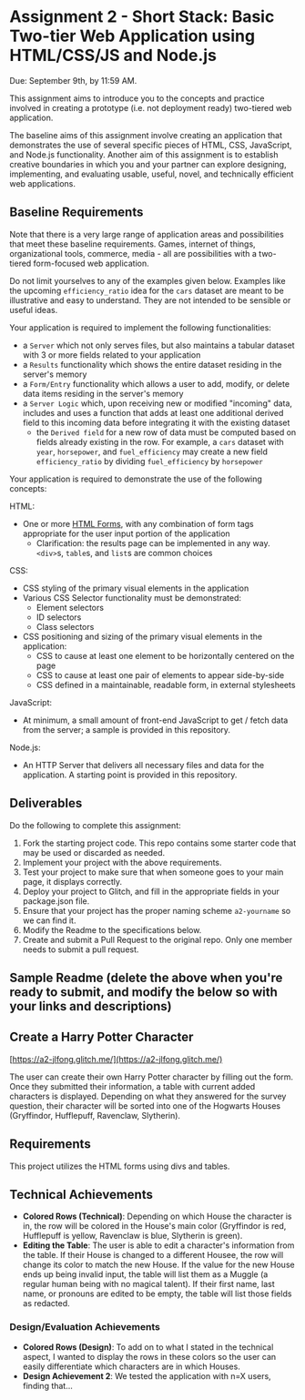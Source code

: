 Assignment 2 - Short Stack: Basic Two-tier Web Application using HTML/CSS/JS and Node.js  
===

Due: September 9th, by 11:59 AM.

This assignment aims to introduce you to the concepts and practice involved in creating a prototype (i.e. not deployment ready) two-tiered web application. 

The baseline aims of this assignment involve creating an application that demonstrates the use of several specific pieces of HTML, CSS, JavaScript, and Node.js functionality.
Another aim of this assignment is to establish creative boundaries in which you and your partner can explore designing, implementing, and evaluating usable, useful, novel, and technically efficient web applications.

Baseline Requirements
---

Note that there is a very large range of application areas and possibilities that meet these baseline requirements.
Games, internet of things, organizational tools, commerce, media - all are possibilities with a two-tiered form-focused web application.

Do not limit yourselves to any of the examples given below. 
Examples like the upcoming `efficiency_ratio` idea for the `cars` dataset are meant to be illustrative and easy to understand.
They are not intended to be sensible or useful ideas.

Your application is required to implement the following functionalities:

- a `Server` which not only serves files, but also maintains a tabular dataset with 3 or more fields related to your application
- a `Results` functionality which shows the entire dataset residing in the server's memory
- a `Form/Entry` functionality which allows a user to add, modify, or delete data items residing in the server's memory
- a `Server Logic` which, upon receiving new or modified "incoming" data, includes and uses a function that adds at least one additional derived field to this incoming data before integrating it with the existing dataset
    - the `Derived field` for a new row of data must be computed based on fields already existing in the row. For example, a `cars` dataset with `year`, `horsepower`, and `fuel_efficiency` may create a new field `efficiency_ratio` by dividing `fuel_efficiency` by `horsepower`

Your application is required to demonstrate the use of the following concepts:

HTML:
- One or more [HTML Forms](https://developer.mozilla.org/en-US/docs/Learn/HTML/Forms), with any combination of form tags appropriate for the user input portion of the application
    - Clarification: the results page can be implemented in any way. `<div>`s, `table`s, and `list`s are common choices

CSS:
- CSS styling of the primary visual elements in the application
- Various CSS Selector functionality must be demonstrated:
    - Element selectors
    - ID selectors
    - Class selectors
- CSS positioning and sizing of the primary visual elements in the application:
    - CSS to cause at least one element to be horizontally centered on the page
    - CSS to cause at least one pair of elements to appear side-by-side
    - CSS defined in a maintainable, readable form, in external stylesheets 

JavaScript:
- At minimum, a small amount of front-end JavaScript to get / fetch data from the server; a sample is provided in this repository.

Node.js:
- An HTTP Server that delivers all necessary files and data for the application. A starting point is provided in this repository.

Deliverables
---

Do the following to complete this assignment:

1. Fork the starting project code. This repo contains some starter code that may be used or discarded as needed.
2. Implement your project with the above requirements.
3. Test your project to make sure that when someone goes to your main page, it displays correctly.
4. Deploy your project to Glitch, and fill in the appropriate fields in your package.json file.
5. Ensure that your project has the proper naming scheme `a2-yourname` so we can find it.
6. Modify the Readme to the specifications below.
7. Create and submit a Pull Request to the original repo. Only one member needs to submit a pull request.

Sample Readme (delete the above when you're ready to submit, and modify the below so with your links and descriptions)
---

## Create a Harry Potter Character
[https://a2-jlfong.glitch.me/](https://a2-jlfong.glitch.me/)

The user can create their own Harry Potter character by filling out the form.  Once they submitted their information, a table with current added characters is displayed.
Depending on what they answered for the survey question, their character will be sorted into one of the Hogwarts Houses (Gryffindor, Hufflepuff, Ravenclaw, Slytherin).

## Requirements
This project utilizes the HTML forms using divs and tables.

## Technical Achievements
- **Colored Rows (Technical)**: Depending on which House the character is in, the row will be colored in the House's main color (Gryffindor is red, 
Hufflepuff is yellow, Ravenclaw is blue, Slytherin is green).
- **Editing the Table**: The user is able to edit a character's information from the table.  If their House is changed to a different Housee, the row will change its 
color to match the new House.  If the value for the new House ends up being invalid input, the table will list them as a Muggle (a regular human being with no magical talent).
If their first name, last name, or pronouns are edited to be empty, the table will list those fields as redacted.

### Design/Evaluation Achievements
- **Colored Rows (Design)**: To add on to what I stated in the technical aspect, I wanted to display the rows in these colors so the user can easily differentiate
which characters are in which Houses.
- **Design Achievement 2**: We tested the application with n=X users, finding that...

